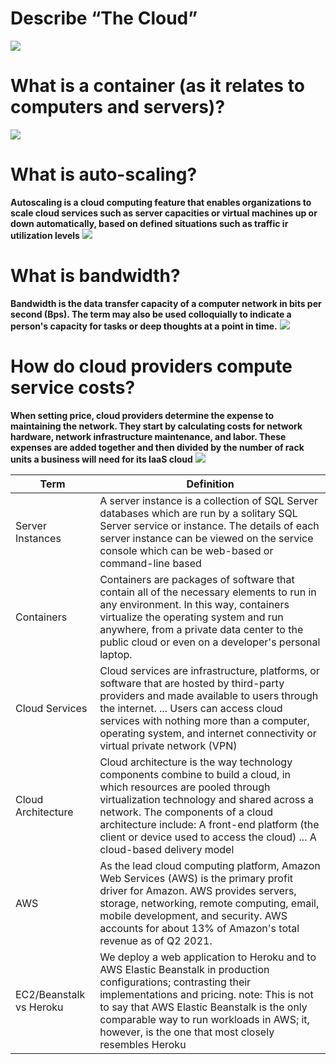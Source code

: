 # Describe “The Cloud”
![](https://www.myprivatetutor.my/userfiles/resources_conversion_files/presentation_introduction_to_cloud_computing_1565085358_46246-2.jpg)

# What is a container (as it relates to computers and servers)?
![](https://cdn.ttgtmedia.com/rms/onlineImages/windows_server-virtual_machines_vs_containers_mobile.png)

# What is auto-scaling?
**Autoscaling is a cloud computing feature that enables organizations to scale cloud services such as server capacities or virtual machines up or down automatically, based on defined situations such as traffic ir utilization levels**
![](https://avinetworks.com/wp-content/uploads/2020/07/autoscaling-diagram.png)

# What is bandwidth?
**Bandwidth is the data transfer capacity of a computer network in bits per second (Bps). The term may also be used colloquially to indicate a person's capacity for tasks or deep thoughts at a point in time.**
![](https://image.slidesharecdn.com/bandwidthcloudinnovation-130509150654-phpapp02/95/bandwidth-cloud-innovation-8-638.jpg?cb=1368112059)

# How do cloud providers compute service costs?
**When setting price, cloud providers determine the expense to maintaining the network. They start by calculating costs for network hardware, network infrastructure maintenance, and labor. These expenses are added together and then divided by the number of rack units a business will need for its IaaS cloud**
![](https://cdn.ttgtmedia.com/rms/misc/ebookTable1.JPG)

| Term       |       Definition             |
| -----------|------------------------------|
|Server Instances|A server instance is a collection of SQL Server databases which are run by a solitary SQL Server service or instance. The details of each server instance can be viewed on the service console which can be web-based or command-line based|
|Containers|Containers are packages of software that contain all of the necessary elements to run in any environment. In this way, containers virtualize the operating system and run anywhere, from a private data center to the public cloud or even on a developer's personal laptop.|
|Cloud Services|Cloud services are infrastructure, platforms, or software that are hosted by third-party providers and made available to users through the internet. ... Users can access cloud services with nothing more than a computer, operating system, and internet connectivity or virtual private network (VPN)|
|Cloud Architecture|Cloud architecture is the way technology components combine to build a cloud, in which resources are pooled through virtualization technology and shared across a network. The components of a cloud architecture include: A front-end platform (the client or device used to access the cloud) ... A cloud-based delivery model|
|AWS|As the lead cloud computing platform, Amazon Web Services (AWS) is the primary profit driver for Amazon. AWS provides servers, storage, networking, remote computing, email, mobile development, and security. AWS accounts for about 13% of Amazon's total revenue as of Q2 2021.|
|EC2/Beanstalk vs Heroku|We deploy a web application to Heroku and to AWS Elastic Beanstalk in production configurations; contrasting their implementations and pricing. note: This is not to say that AWS Elastic Beanstalk is the only comparable way to run workloads in AWS; it, however, is the one that most closely resembles Heroku|
